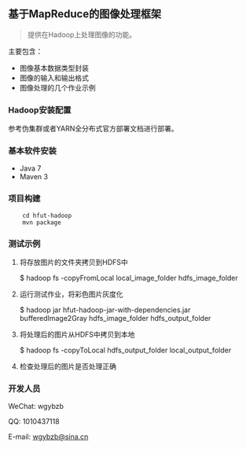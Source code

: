 
## 基于MapReduce的图像处理框架

> 提供在Hadoop上处理图像的功能。

主要包含：

* 图像基本数据类型封装
* 图像的输入和输出格式
* 图像处理的几个作业示例

### Hadoop安装配置

参考伪集群或者YARN全分布式官方部署文档进行部署。


### 基本软件安装


* Java 7 
* Maven 3

### 项目构建

```
    cd hfut-hadoop
    mvn package
```

### 测试示例


1. 将存放图片的文件夹拷贝到HDFS中

    $ hadoop fs -copyFromLocal local_image_folder hdfs_image_folder

2. 运行测试作业，将彩色图片灰度化

    $ hadoop jar hfut-hadoop-jar-with-dependencies.jar bufferedImage2Gray hdfs_image_folder hdfs_output_folder

3. 将处理后的图片从HDFS中拷贝到本地

    $ hadoop fs -copyToLocal hdfs_output_folder local_output_folder

4. 检查处理后的图片是否处理正确

### 开发人员

WeChat: wgybzb

QQ: 1010437118

E-mail: wgybzb@sina.cn

